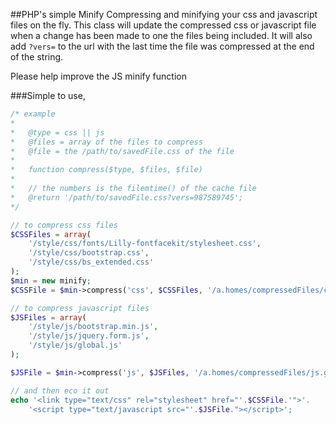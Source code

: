 ##PHP's simple Minify
Compressing and minifying your css and javascript files on the fly. 
This class will update the compressed css or javascript file when a change has been made to one the files being included.
It will also add `?vers=` to the url with the last time the file was compressed at the end of the string.

Please help improve the JS minify function

###Simple to use,

````php
/* example 
*
*	@type = css || js
*	@files = array of the files to compress
*	@file = the /path/to/savedFile.css of the file
*
*	function compress($type, $files, $file)
*
*	// the numbers is the filemtime() of the cache file
*	@return '/path/to/savedFile.css?vers=987589745';
*/

// to compress css files
$CSSFiles = array(
	'/style/css/fonts/Lilly-fontfacekit/stylesheet.css',
	'/style/css/bootstrap.css',
	'/style/css/bs_extended.css'
);
$min = new minify;
$CSSFile = $min->compress('css', $CSSFiles, '/a.homes/compressedFiles/css.global.min.css');

// to compress javascript files
$JSFiles = array(
	'/style/js/bootstrap.min.js',
	'/style/js/jquery.form.js',
	'/style/js/global.js'
);

$JSFile = $min->compress('js', $JSFiles, '/a.homes/compressedFiles/js.global.min.js');

// and then eco it out
echo '<link type="text/css" rel="stylesheet" href="'.$CSSFile.'">'.
	'<script type="text/javascript src="'.$JSFile."></script>';
````